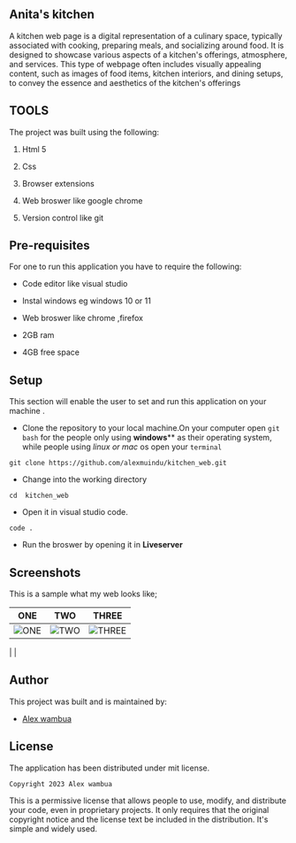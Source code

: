## Anita's kitchen
A kitchen web page is a digital representation of a culinary space, typically associated with cooking, preparing meals, and socializing around food. It is designed to showcase various aspects of a kitchen's offerings, atmosphere, and services. This type of webpage often includes visually appealing content, such as images of food items, kitchen interiors, and dining setups, to convey the essence and aesthetics of the kitchen's offerings
## TOOLS
The project was built using the following:

1. Html 5

2. Css

3. Browser extensions

4. Web broswer like google chrome

5. Version control like git
## Pre-requisites

For one to run this application you have to require the following:

- Code editor like visual studio

- Instal windows eg windows 10 or 11

- Web broswer like chrome ,firefox

- 2GB ram

- 4GB free space

## Setup

This section will enable the user to set and run this application on your  machine .

- Clone the repository to your local machine.On your computer open `git bash`  for the people only using **windows**** as their operating system, while people using *linux or mac* os open your `terminal`

```
git clone https://github.com/alexmuindu/kitchen_web.git
```
- Change into the working directory

```
cd  kitchen_web
```

- Open it in visual studio code.
```
code .
```
- Run the broswer by opening it in **Liveserver**

## Screenshots

This is a sample what my web looks like;





| ONE | TWO| THREE |
|----------------|-------------------|-----------------|
| ![ONE](images/breakfast.jpgone.jpg)  |  ![TWO](images/beefBurger.jpg.jpg) | ![THREE](images/drink1%20(1).jpg.jpg)
  |
| 
## Author

This  project was built and is maintained by:

- [Alex wambua ](https://github.com/alexmuindu)

## License

The  application has been distributed under mit license.

```
Copyright 2023 Alex wambua
```
 This is a permissive license that allows people to use, modify, and distribute your code, even in proprietary projects. It only requires that the original copyright notice and the license text be included in the distribution. It's simple and widely used.












